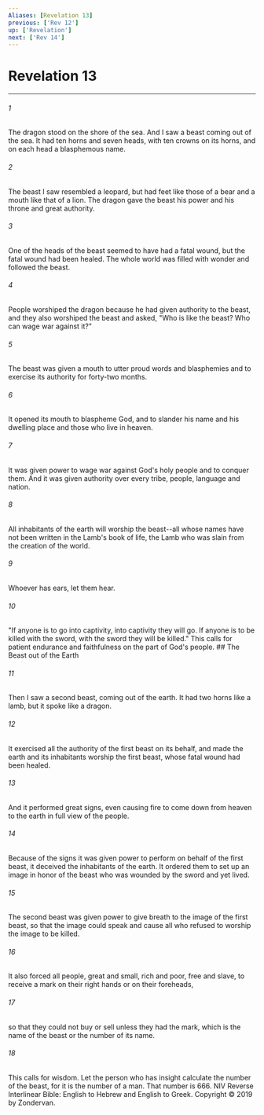 ```yaml
---
Aliases: [Revelation 13]
previous: ['Rev 12']
up: ['Revelation']
next: ['Rev 14']
---
```

# Revelation 13

***


###### 1 
The dragon stood on the shore of the sea. And I saw a beast coming out of the sea. It had ten horns and seven heads, with ten crowns on its horns, and on each head a blasphemous name. 

###### 2 
The beast I saw resembled a leopard, but had feet like those of a bear and a mouth like that of a lion. The dragon gave the beast his power and his throne and great authority. 

###### 3 
One of the heads of the beast seemed to have had a fatal wound, but the fatal wound had been healed. The whole world was filled with wonder and followed the beast. 

###### 4 
People worshiped the dragon because he had given authority to the beast, and they also worshiped the beast and asked, "Who is like the beast? Who can wage war against it?" 

###### 5 
The beast was given a mouth to utter proud words and blasphemies and to exercise its authority for forty-two months. 

###### 6 
It opened its mouth to blaspheme God, and to slander his name and his dwelling place and those who live in heaven. 

###### 7 
It was given power to wage war against God's holy people and to conquer them. And it was given authority over every tribe, people, language and nation. 

###### 8 
All inhabitants of the earth will worship the beast--all whose names have not been written in the Lamb's book of life, the Lamb who was slain from the creation of the world. 

###### 9 
Whoever has ears, let them hear. 

###### 10 
"If anyone is to go into captivity, into captivity they will go. If anyone is to be killed with the sword, with the sword they will be killed." This calls for patient endurance and faithfulness on the part of God's people. ## The Beast out of the Earth 

###### 11 
Then I saw a second beast, coming out of the earth. It had two horns like a lamb, but it spoke like a dragon. 

###### 12 
It exercised all the authority of the first beast on its behalf, and made the earth and its inhabitants worship the first beast, whose fatal wound had been healed. 

###### 13 
And it performed great signs, even causing fire to come down from heaven to the earth in full view of the people. 

###### 14 
Because of the signs it was given power to perform on behalf of the first beast, it deceived the inhabitants of the earth. It ordered them to set up an image in honor of the beast who was wounded by the sword and yet lived. 

###### 15 
The second beast was given power to give breath to the image of the first beast, so that the image could speak and cause all who refused to worship the image to be killed. 

###### 16 
It also forced all people, great and small, rich and poor, free and slave, to receive a mark on their right hands or on their foreheads, 

###### 17 
so that they could not buy or sell unless they had the mark, which is the name of the beast or the number of its name. 

###### 18 
This calls for wisdom. Let the person who has insight calculate the number of the beast, for it is the number of a man. That number is 666. NIV Reverse Interlinear Bible: English to Hebrew and English to Greek. Copyright © 2019 by Zondervan.
